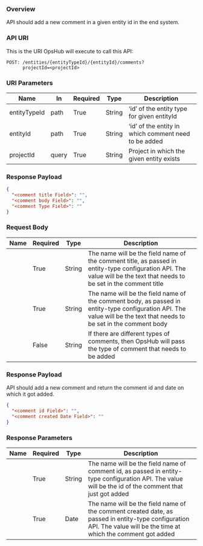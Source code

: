 ### Overview
API should add a new comment in a given entity id in the end system.

### API URI
This is the URI OpsHub will execute to call this API:

```http
POST: /entities/{entityTypeId}/{entityId}/comments? 
      projectId=<projectId>
```

### URI Parameters

| Name | In | Required | Type | Description |
|------|----|---------|------|-------------|
| entityTypeId | path | True | String | ‘id’ of the entity type for given entityId |
| entityId | path | True | String | ‘id’ of the entity in which comment need to be added |
| projectId | query | True | String | Project in which the given entity exists |

### Response Payload

```json
{
  "<comment title Field>": "",
  "<comment body Field>": "",
  "<comment Type Field>": ""
}
```

### Request Body

| Name | Required | Type | Description |
|------|---------|------|-------------|
| <comment title Field> | True | String | The name will be the field name of the comment title, as passed in entity-type configuration API. The value will be the text that needs to be set in the comment title |
| <comment body Field> | True | String | The name will be the field name of the comment body, as passed in entity-type configuration API. The value will be the text that needs to be set in the comment body |
| <comment Type Field> | False | String | If there are different types of comments, then OpsHub will pass the type of comment that needs to be added |

### Response Payload

API should add a new comment and return the comment id and date on which it got added.

```json
{
  "<comment id Field>": "",
  "<comment created Date Field>": ""
}
```

### Response Parameters

| Name | Required | Type | Description |
|------|---------|------|-------------|
| <comment id Field> | True | String | The name will be the field name of comment id, as passed in entity-type configuration API. The value will be the id of the comment that just got added |
| <comment created Date Field> | True | Date | The name will be the field name of the comment created date, as passed in entity-type configuration API. The value will be the time at which the comment got added |
